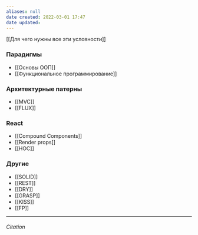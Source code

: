 ```yaml
---
aliases: null
date created: 2022-03-01 17:47
date updated:
---
```

[[Для чего нужны все эти условности]]

### Парадигмы
- [[Основы ООП]]
- [[Функциональное программирование]]

### Архитектурные патерны
- [[MVC]]
- [[FLUX]]

### React

- [[Compound Components]]
- [[Render props]]
- [[HOC]]

### Другие

- [[SOLID]]
- [[REST]]
- [[DRY]]
- [[GRASP]]
- [[KISS]]
- [[FP]]



---

###### Citation

